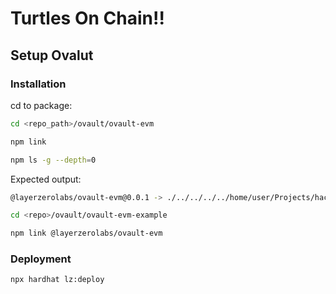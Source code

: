 # Turtles On Chain!!

## Setup Ovalut
### Installation
cd to package:
```bash
cd <repo_path>/ovault/ovault-evm
```

```bash
npm link
```

```bash
npm ls -g --depth=0
```

Expected output:
```bash
@layerzerolabs/ovault-evm@0.0.1 -> ./../../../../home/user/Projects/hackatons/eth-global-cannes/ovault/ovault-evm
```

```bash
cd <repo>/ovault/ovault-evm-example
```

```bash
npm link @layerzerolabs/ovault-evm
```

### Deployment
```bash
npx hardhat lz:deploy
```